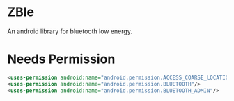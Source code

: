 # ZBle
An android library for bluetooth low energy.  

# Needs Permission
```xml
<uses-permission android:name="android.permission.ACCESS_COARSE_LOCATION"/>   
<uses-permission android:name="android.permission.BLUETOOTH"/>  
<uses-permission android:name="android.permission.BLUETOOTH_ADMIN"/>  
```

